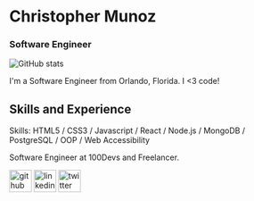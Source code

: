 # Christopher Munoz
### Software Engineer
![GitHub stats](https://github-readme-stats.vercel.app/api?username=ChrisMunozCodes&show_icons=true)  

I'm a Software Engineer from Orlando, Florida. I <3 code!

## Skills and Experience
Skills: HTML5 / CSS3 / Javascript / React / Node.js /  MongoDB / PostgreSQL / OOP / Web Accessibility

Software Engineer at 100Devs and Freelancer.

[<img src='https://cdn.jsdelivr.net/npm/simple-icons@3.0.1/icons/github.svg' alt='github' height='40'>](https://github.com/ChrisMunozCodes)  [<img src='https://cdn.jsdelivr.net/npm/simple-icons@3.0.1/icons/linkedin.svg' alt='linkedin' height='40'>](https://www.linkedin.com/in/Chrismunozcodes/)  [<img src='https://cdn.jsdelivr.net/npm/simple-icons@3.0.1/icons/twitter.svg' alt='twitter' height='40'>](https://twitter.com/ChrisMunozCodes)  
